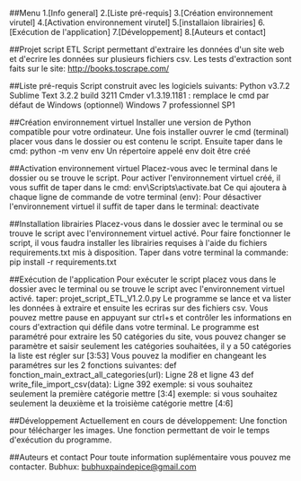 ##Menu 
1.[Info general]
2.[Liste pré-requis]
3.[Création environnement virutel]
4.[Activation environnement virutel]
5.[installaion librairies]
6.[Exécution de l'application]
7.[Développement]
8.[Auteurs et contact]


##Projet script ETL 
Script permettant d'extraire les données d'un site web et d'ecrire les données sur plusieurs fichiers csv.
Les tests d'extraction sont faits sur le site: http://books.toscrape.com/


##Liste pré-requis 
Script construit avec les logiciels suivants:
Python v3.7.2
Sublime Text 3.2.2 build 3211 
Cmder v1.3.19.1181 : remplace le cmd par défaut de Windows (optionnel)
Windows 7 professionnel SP1


##Création environnement virtuel
Installer une version de Python compatible pour votre ordinateur.
Une fois installer ouvrer le cmd (terminal) placer vous dans le dossier ou est contenu le script.
Ensuite taper dans le cmd:
python -m venv env 
Un répertoire appelé env doit être créé


##Activation environnement virtuel
Placez-vous avec le terminal dans le dossier ou se trouve le script.
Pour activer l'environnement virtuel créé, il vous suffit de taper dans le cmd:
env\Scripts\activate.bat 
Ce qui ajoutera à chaque ligne de commande de votre terminal (env): 
Pour désactiver l'environnement virtuel il suffit de taper dans le terminal:
deactivate 


##Installation librairies
Placez-vous dans le dossier avec le terminal ou se trouve le script avec l'environnement virtuel activé.
Pour faire fonctionner le script, il vous faudra installer les librairies requises à l'aide 
du fichiers requirements.txt mis à disposition. 
Taper dans votre terminal la commande:
pip install -r requirements.txt


##Exécution de l'application
Pour exécuter le script placez vous dans le dossier avec le terminal ou se trouve le script avec l'environnement virtuel activé.
taper:
projet_script_ETL_V1.2.0.py
Le programme se lance et va lister les données à extraire et ensuite les ecriras sur des fichiers csv.
Vous pouvez mettre pause en appuyant sur ctrl+s et contrôler les informations en cours d'extraction qui défile dans votre terminal.
Le programme est paramétré pour extraire les 50 catégories du site, vous pouvez changer se paramètre et saisir seulement
les catégories souhaitées, il y a 50 catégories la liste est régler sur [3:53]
Vous pouvez la modifier en changeant les paramétres sur les 2 fonctions suivantes:
def fonction_main_extract_all_categories(url): 
Ligne 28 et ligne 43
def write_file_import_csv(data):
Ligne 392
exemple: si vous souhaitez seulement la première catégorie mettre [3:4] 
exemple: si vous souhaitez seulement la deuxième et la troisième catégorie mettre [4:6]


##Développement
Actuellement en cours de développement:
Une fonction pour télécharger les images.
Une fonction permettant de voir le temps d'exécution du programme.


##Auteurs et contact 
Pour toute information suplémentaire vous pouvez me contacter.
Bubhux: bubhuxpaindepice@gmail.com

